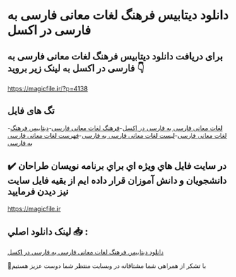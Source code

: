 # دانلود دیتابیس فرهنگ لغات معانی فارسی به فارسی در اکسل

## برای دریافت دانلود دیتابیس فرهنگ لغات معانی فارسی به فارسی در اکسل به لینک زیر بروید 👇

https://magicfile.ir/?p=4138

## تگ های فایل

-[لغات معانی فارسی به فارسی در اکسل](https://magicfile.ir/product/%d9%81%d8%b1%d9%87%d9%86%da%af-%d9%84%d8%ba%d8%a7%d8%aa-%d9%85%d8%b9%d8%a7%d9%86%db%8c-%d9%81%d8%a7%d8%b1%d8%b3%db%8c-%d8%a8%d9%87-%d9%81%d8%a7%d8%b1%d8%b3%db%8c-%d8%af%d8%b1-%d8%a7%da%a9%d8%b3%d9%84/)-[فرهنگ لغات معانی فارسی](https://magicfile.ir/product/%d9%81%d8%b1%d9%87%d9%86%da%af-%d9%84%d8%ba%d8%a7%d8%aa-%d9%85%d8%b9%d8%a7%d9%86%db%8c-%d9%81%d8%a7%d8%b1%d8%b3%db%8c-%d8%a8%d9%87-%d9%81%d8%a7%d8%b1%d8%b3%db%8c-%d8%af%d8%b1-%d8%a7%da%a9%d8%b3%d9%84/)-[دیتابیس فرهنگ لغات معانی فارسی](https://magicfile.ir/product/%d9%81%d8%b1%d9%87%d9%86%da%af-%d9%84%d8%ba%d8%a7%d8%aa-%d9%85%d8%b9%d8%a7%d9%86%db%8c-%d9%81%d8%a7%d8%b1%d8%b3%db%8c-%d8%a8%d9%87-%d9%81%d8%a7%d8%b1%d8%b3%db%8c-%d8%af%d8%b1-%d8%a7%da%a9%d8%b3%d9%84/)-[لیست لغات معانی فارسی به فارسی](https://magicfile.ir/product/%d9%81%d8%b1%d9%87%d9%86%da%af-%d9%84%d8%ba%d8%a7%d8%aa-%d9%85%d8%b9%d8%a7%d9%86%db%8c-%d9%81%d8%a7%d8%b1%d8%b3%db%8c-%d8%a8%d9%87-%d9%81%d8%a7%d8%b1%d8%b3%db%8c-%d8%af%d8%b1-%d8%a7%da%a9%d8%b3%d9%84/)-[فهرست لغات معانی فارسی به فارسی](https://magicfile.ir/product/%d9%81%d8%b1%d9%87%d9%86%da%af-%d9%84%d8%ba%d8%a7%d8%aa-%d9%85%d8%b9%d8%a7%d9%86%db%8c-%d9%81%d8%a7%d8%b1%d8%b3%db%8c-%d8%a8%d9%87-%d9%81%d8%a7%d8%b1%d8%b3%db%8c-%d8%af%d8%b1-%d8%a7%da%a9%d8%b3%d9%84/)

## ✔️ در سايت فايل هاي ويژه اي براي برنامه نويسان طراحان دانشجويان و دانش آموزان قرار داده ايم از بقيه فايل سايت نيز ديدن فرماييد

https://magicfile.ir


## لينک دانلود اصلي 📥 :

[دانلود دیتابیس فرهنگ لغات معانی فارسی به فارسی در اکسل](https://magicfile.ir/product/%d9%81%d8%b1%d9%87%d9%86%da%af-%d9%84%d8%ba%d8%a7%d8%aa-%d9%85%d8%b9%d8%a7%d9%86%db%8c-%d9%81%d8%a7%d8%b1%d8%b3%db%8c-%d8%a8%d9%87-%d9%81%d8%a7%d8%b1%d8%b3%db%8c-%d8%af%d8%b1-%d8%a7%da%a9%d8%b3%d9%84/) 


🙏با تشکر از همراهي شما مشتاقانه در وبسایت منتظر شما دوست عزیز هستیم

